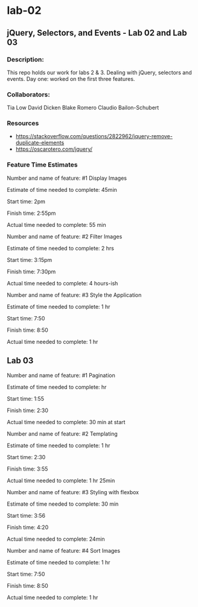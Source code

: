 # lab-02
## jQuery, Selectors, and Events - Lab 02 and Lab 03

### Description:
This repo holds our work for labs 2 & 3.
Dealing with jQuery, selectors and events.
Day one: worked on the first three features.

### Collaborators:
Tia Low
David Dicken
Blake Romero
Claudio Bailon-Schubert

### Resources
- https://stackoverflow.com/questions/2822962/jquery-remove-duplicate-elements
- https://oscarotero.com/jquery/




### Feature Time Estimates
Number and name of feature: #1 Display Images

Estimate of time needed to complete: 45min

Start time: 2pm

Finish time: 2:55pm

Actual time needed to complete: 55 min



Number and name of feature: #2 Filter Images

Estimate of time needed to complete: 2 hrs

Start time: 3:15pm

Finish time: 7:30pm

Actual time needed to complete: 4 hours-ish



Number and name of feature: #3 Style the Application

Estimate of time needed to complete: 1 hr

Start time: 7:50

Finish time: 8:50

Actual time needed to complete: 1 hr


## Lab 03

Number and name of feature: #1 Pagination

Estimate of time needed to complete: hr

Start time: 1:55

Finish time: 2:30

Actual time needed to complete: 
30 min at start




Number and name of feature: #2 Templating

Estimate of time needed to complete: 1 hr

Start time: 2:30

Finish time: 3:55

Actual time needed to complete: 1 hr 25min



Number and name of feature: #3 Styling with flexbox

Estimate of time needed to complete: 30 min

Start time: 3:56

Finish time: 4:20

Actual time needed to complete: 24min




Number and name of feature: #4 Sort Images

Estimate of time needed to complete: 1 hr

Start time: 7:50

Finish time: 8:50

Actual time needed to complete: 1 hr

